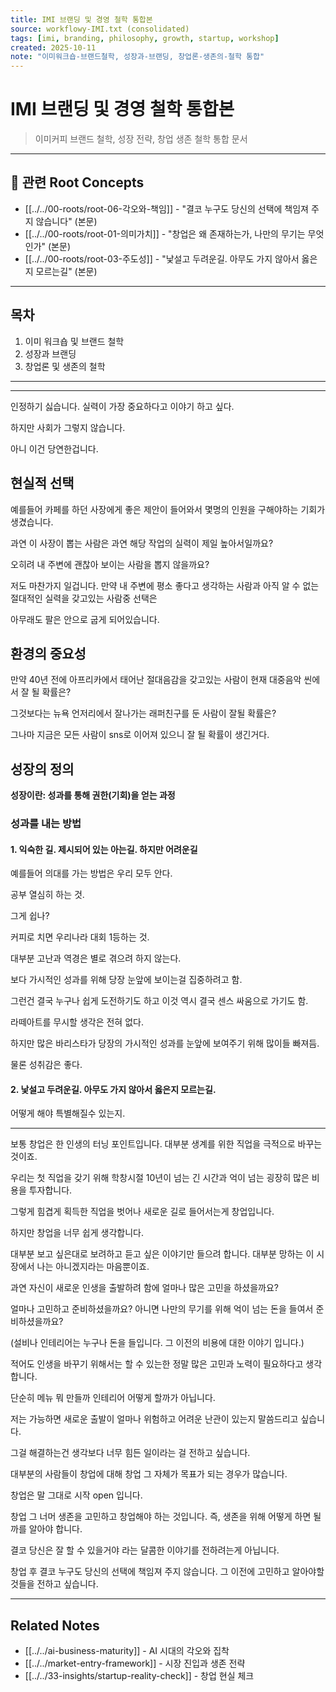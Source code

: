```yaml
---
title: IMI 브랜딩 및 경영 철학 통합본
source: workflowy-IMI.txt (consolidated)
tags: [imi, branding, philosophy, growth, startup, workshop]
created: 2025-10-11
note: "이미워크숍-브랜드철학, 성장과-브랜딩, 창업론-생존의-철학 통합"
---
```


# IMI 브랜딩 및 경영 철학 통합본

> 이미커피 브랜드 철학, 성장 전략, 창업 생존 철학 통합 문서

---

## 🌳 관련 Root Concepts

- [[../../00-roots/root-06-각오와-책임]] - "결코 누구도 당신의 선택에 책임져 주지 않습니다" (본문)
- [[../../00-roots/root-01-의미가치]] - "창업은 왜 존재하는가, 나만의 무기는 무엇인가" (본문)
- [[../../00-roots/root-03-주도성]] - "낯설고 두려운길. 아무도 가지 않아서 옳은지 모르는길" (본문)

---

## 목차
1. 이미 워크숍 및 브랜드 철학
2. 성장과 브랜딩
3. 창업론 및 생존의 철학

---



---


인정하기 싫습니다. 실력이 가장 중요하다고 이야기 하고 싶다.

하지만 사회가 그렇지 않습니다.

아니 이건 당연한겁니다.

## 현실적 선택

예를들어 카페를 하던 사장에게 좋은 제안이 들어와서 몇명의 인원을 구해야하는 기회가 생겼습니다.

과연 이 사장이 뽑는 사람은 과연 해당 작업의 실력이 제일 높아서일까요?

오히려 내 주변에 괜찮아 보이는 사람을 뽑지 않을까요?

저도 마찬가지 일겁니다. 만약 내 주변에 평소 좋다고 생각하는 사람과 아직 알 수 없는 절대적인 실력을 갖고있는 사람중 선택은

아무래도 팔은 안으로 굽게 되어있습니다.

## 환경의 중요성

만약 40년 전에 아프리카에서 태어난 절대음감을 갖고있는 사람이 현재 대중음악 씬에서 잘 될 확률은?

그것보다는 뉴욕 언저리에서 잘나가는 래퍼친구를 둔 사람이 잘될 확률은?

그나마 지금은 모든 사람이 sns로 이어져 있으니 잘 될 확률이 생긴거다.

## 성장의 정의

**성장이란: 성과를 통해 권한(기회)을 얻는 과정**

### 성과를 내는 방법

#### 1. 익숙한 길. 제시되어 있는 아는길. 하지만 어려운길

예를들어 의대를 가는 방법은 우리 모두 안다.

공부 열심히 하는 것.

그게 쉽나?

커피로 치면 우리나라 대회 1등하는 것.

대부분 고난과 역경은 별로 겪으려 하지 않는다.

보다 가시적인 성과를 위해 당장 눈앞에 보이는걸 집중하려고 함.

그런건 결국 누구나 쉽게 도전하기도 하고 이것 역시 결국 센스 싸움으로 가기도 함.

라떼아트를 무시할 생각은 전혀 없다.

하지만 많은 바리스타가 당장의 가시적인 성과를 눈앞에 보여주기 위해 많이들 빠져듬.

물론 성취감은 좋다.

#### 2. 낯설고 두려운길. 아무도 가지 않아서 옳은지 모르는길.

어떻게 해야 특별해질수 있는지.


---


보통 창업은 한 인생의 터닝 포인트입니다. 대부분 생계를 위한 직업을 극적으로 바꾸는 것이죠.

우리는 첫 직업을 갖기 위해 학창시절 10년이 넘는 긴 시간과 억이 넘는 굉장히 많은 비용을 투자합니다.

그렇게 힘겹게 획득한 직업을 벗어나 새로운 길로 들어서는게 창업입니다.

하지만 창업을 너무 쉽게 생각합니다.

대부분 보고 싶은대로 보려하고 듣고 싶은 이야기만 들으려 합니다. 대부분 망하는 이 시장에서 나는 아니겠지라는 마음뿐이죠.

과연 자신이 새로운 인생을 출발하려 함에 얼마나 많은 고민을 하셨을까요?

얼마나 고민하고 준비하셨을까요? 아니면 나만의 무기를 위해 억이 넘는 돈을 들여서 준비하셨을까요?

(설비나 인테리어는 누구나 돈을 들입니다. 그 이전의 비용에 대한 이야기 입니다.)

적어도 인생을 바꾸기 위해서는 할 수 있는한 정말 많은 고민과 노력이 필요하다고 생각합니다.

단순히 메뉴 뭐 만들까 인테리어 어떻게 할까가 아닙니다.

저는 가능하면 새로운 출발이 얼마나 위험하고 어려운 난관이 있는지 말씀드리고 싶습니다.

그걸 해결하는건 생각보다 너무 힘든 일이라는 걸 전하고 싶습니다.

대부분의 사람들이 창업에 대해 창업 그 자체가 목표가 되는 경우가 많습니다.

창업은 말 그대로 시작 open 입니다.

창업 그 너머 생존을 고민하고 창업해야 하는 것입니다. 즉, 생존을 위해 어떻게 하면 될까를 알아야 합니다.

결코 당신은 잘 할 수 있을거야 라는 달콤한 이야기를 전하려는게 아닙니다.

창업 후 결코 누구도 당신의 선택에 책임져 주지 않습니다. 그 이전에 고민하고 알아야할 것들을 전하고 싶습니다.


---

## Related Notes

- [[../../ai-business-maturity]] - AI 시대의 각오와 집착
- [[../../market-entry-framework]] - 시장 진입과 생존 전략
- [[../../33-insights/startup-reality-check]] - 창업 현실 체크
